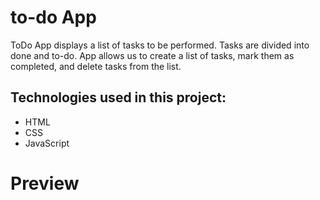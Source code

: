 # to-do App
ToDo App displays a list of tasks to be performed. Tasks are divided into done and to-do. App allows us to create a list of tasks, mark them as completed, and delete tasks from the list.


## Technologies used in this project:
* HTML
* CSS
* JavaScript



# Preview
